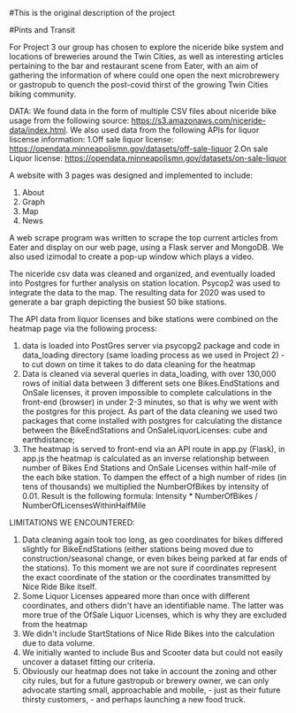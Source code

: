 #This is the original description of the project

#Pints and Transit

For Project 3 our group has chosen to explore the niceride bike system and locations of breweries around the Twin Cities, as well as interesting articles 
pertaining to the bar and restaurant scene from Eater, with an aim of gathering the information 
of where could one open the next microbrewery or gastropub to quench the post-covid thirst of
the growing Twin Cities biking community.

DATA: 
We found data in the form of multiple CSV files about niceride bike usage from the following 
source: https://s3.amazonaws.com/niceride-data/index.html. We also used data from the following APIs for liquor liscense information: 
  1.Off sale liquor license: https://opendata.minneapolismn.gov/datasets/off-sale-liquor 
  2.On sale Liquor license: https://opendata.minneapolismn.gov/datasets/on-sale-liquor 

A website with 3 pages was designed and implemented to include:
  1. About  
  2. Graph 
  3. Map 
  4. News 

A web scrape program was written to scrape the top current articles from Eater and display on our web page, using a Flask server and MongoDB. We also used izimodal to create a pop-up window which plays a video.

The niceride csv data was cleaned and organized, and eventually loaded into Postgres for further analysis on station location. Psycop2 was used to integrate the data 
to the map. The resulting data for 2020 was used to generate a bar graph depicting the busiest 50 bike stations.

The API data from liquor licenses and bike stations were combined on the heatmap page via the following process:
1. data is loaded into PostGres server via psycopg2 package and code in data_loading directory (same loading process as we used in Project 2) - to cut down on time it takes to do data cleaning for the heatmap
2. Data is cleaned via several queries in data_loading, with over 130,000 rows of initial data between 3 different sets one Bikes.EndStations and OnSale licenses, it proven impossible to complete calculations in the front-end (browser) in under 2-3 minutes, so that is why we went with the postgres for this project. As part of the data cleaning we used two packages that come installed with postgres for calculating the distance between the BikeEndStations and OnSaleLiquorLicenses:     cube and  earthdistance; 
3. The heatmap is served to front-end via an API route in app.py (Flask), in app.js the heatmap is calculated as an inverse relationship between number of Bikes End Stations and OnSale Licenses within half-mile of the each bike station. To dampen the effect of a high number of rides (in tens of thousands) we multiplied the NumberOfBikes by intensity of 0.01. Result is the following formula:
                       Intensity * NumberOfBikes / NumberOfLicensesWithinHalfMile

LIMITATIONS WE ENCOUNTERED:
1. Data cleaning again took too long, as geo coordinates for bikes differed slightly for BikeEndStations (either stations being moved due to construction/seasonal change, or even bikes being parked at far ends of the stations). To this moment we are not sure if coordinates represent the exact coordinate of the station or the coordinates transmitted by Nice Ride Bike itself. 
2. Some Liquor Licenses appeared more than once with different coordinates, and others didn't have an identifiable name. The latter was more true of the OfSale Liquor Licenses, which is why they are excluded from the heatmap
3. We didn't include StartStations of Nice Ride Bikes into the calculation due to data volume.
4. We initially wanted to include Bus and Scooter data but could not easily uncover a dataset fitting our criteria.
5. Obviously our heatmap does not take in account the zoning and other city rules, but for a future gastropub or brewery owner, we can only advocate starting small, approachable and mobile,  - just as their future thirsty customers, - and perhaps launching a new food truck.  


